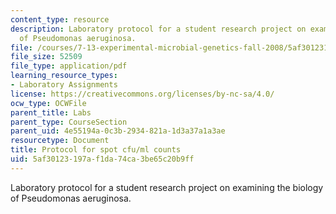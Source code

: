 ```yaml
---
content_type: resource
description: Laboratory protocol for a student research project on examining the biology
  of Pseudomonas aeruginosa.
file: /courses/7-13-experimental-microbial-genetics-fall-2008/5af30123197af1da74ca3be65c20b9ff_MIT7_13f08_lab14_Protocol_Plate.pdf
file_size: 52509
file_type: application/pdf
learning_resource_types:
- Laboratory Assignments
license: https://creativecommons.org/licenses/by-nc-sa/4.0/
ocw_type: OCWFile
parent_title: Labs
parent_type: CourseSection
parent_uid: 4e55194a-0c3b-2934-821a-1d3a37a1a3ae
resourcetype: Document
title: Protocol for spot cfu/ml counts
uid: 5af30123-197a-f1da-74ca-3be65c20b9ff
---
```

Laboratory protocol for a student research project on examining the biology of Pseudomonas aeruginosa.